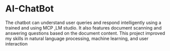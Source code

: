 # AI-ChatBot
The chatbot can understand user queries and respond intelligently using a trained and using MCP ,LM studio. It also features document scanning and answering questions based on the document content. This project improved my skills in natural language processing, machine learning, and user interaction
